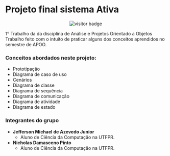 # Projeto final sistema Ativa
<div align="center">
 
![visitor badge](https://visitor-badge.laobi.icu/badge?page_id=projeto-final-APOO&title=Viewers)
</div>
1° Trabalho da da disciplina de Análise e Projetos Orientado a Objetos
Trabalho feito com o intuito de praticar alguns dos conceitos aprendidos no semestre de APOO.  

### Conceitos abordados neste projeto:
* Prototipação
* Diagrama de caso de uso
* Cenários
* Diagrama de classe
* Diagrama de sequência
* Diagrama de comunicação
* Diagrama de atividade
* Diagrama de estado

### Integrantes do grupo
* **Jefferson Michael de Azevedo Junior**
  * Aluno de Ciência da Computação na UTFPR.
* **Nicholas Damasceno Pinto**
  * Aluno de Ciência da Computação na UTFPR.
